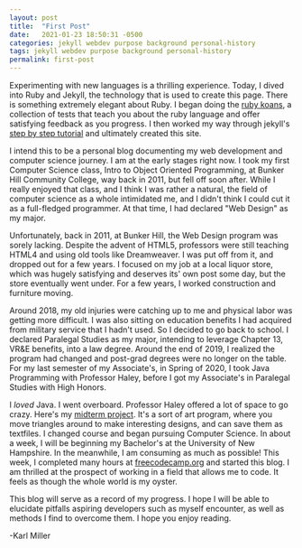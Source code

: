 ```yaml
---
layout: post
title:  "First Post"
date:   2021-01-23 18:50:31 -0500
categories: jekyll webdev purpose background personal-history
tags: jekyll webdev purpose background personal-history
permalink: first-post
---
```


Experimenting with new languages is a thrilling experience. Today, I dived into Ruby and Jekyll, the technology that is used to create this page. There is something extremely elegant about Ruby. I began doing the [ruby koans](http://www.rubykoans.com/), a collection of tests that teach you about the ruby language and offer satisfying feedback as you progress. I then worked my way through jekyll's [step by step tutorial](https://jekyllrb.com/docs/step-by-step/01-setup/) and ultimately created this site.

I intend this to be a personal blog documenting my web development and computer science journey. I am at the early stages right now. I took my first Computer Science class, Intro to Object Oriented Programming, at Bunker Hill Community College, way back in 2011, but fell off soon after. While I really enjoyed that class, and I think I was rather a natural, the field of computer science as a whole intimidated me, and I didn't think I could cut it as a full-fledged programmer. At that time, I had declared "Web Design" as my major. 

Unfortunately, back in 2011, at Bunker Hill, the Web Design program was sorely lacking. Despite the advent of HTML5, professors were still teaching HTML4 and using old tools like Dreamweaver. I was put off from it, and dropped out for a few years. I focused on my job at a local liquor store, which was hugely satisfying and deserves its' own post some day, but the store eventually went under. For a few years, I worked construction and furniture moving.

Around 2018, my old injuries were catching up to me and physical labor was getting more difficult. I was also sitting on education benefits I had acquired from military service that I hadn't used. So I decided to go back to school. I declared Paralegal Studies as my major, intending to leverage Chapter 13, VR&E benefits, into a law degree. Around the end of 2019, I realized the program had changed and post-grad degrees were no longer on the table. For my last semester of my Associate's, in Spring of 2020, I took Java Programming with Professor Haley, before I got my Associate's in Paralegal Studies with High Honors.

I _loved_ Java. I went overboard. Professor Haley offered a lot of space to go crazy. Here's my [midterm project](https://github.com/klm127/ReadWriteDisplayTriangles). It's a sort of art program, where you move triangles around to make interesting designs, and can save them as textfiles. I changed course and began pursuing Computer Science. In about a week, I will be beginning my Bachelor's at the University of New Hampshire. In the meanwhile, I am consuming as much as possible! This week, I completed many hours at [freecodecamp.org](https://www.freecodecamp.org/) and started this blog. I am thrilled at the prospect of working in a field that allows me to code. It feels as though the whole world is my oyster.

This blog will serve as a record of my progress. I hope I will be able to elucidate pitfalls aspiring developers such as myself encounter, as well as methods I find to overcome them. I hope you enjoy reading.

-Karl Miller
